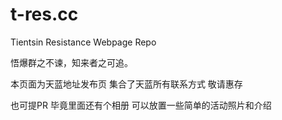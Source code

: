 # t-res.cc
Tientsin Resistance Webpage Repo




悟爆群之不谏，知来者之可追。

本页面为天蓝地址发布页
集合了天蓝所有联系方式
敬请惠存

也可提PR
毕竟里面还有个相册
可以放置一些简单的活动照片和介绍



